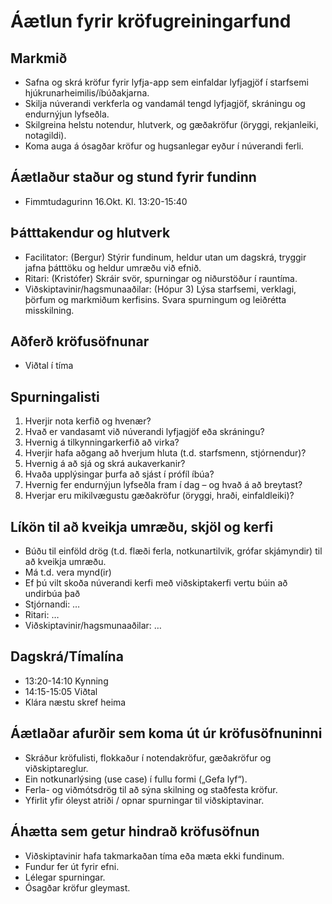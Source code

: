 # Áætlun fyrir kröfugreiningarfund

## Markmið
- Safna og skrá kröfur fyrir lyfja-app sem einfaldar lyfjagjöf í starfsemi hjúkrunarheimilis/íbúðakjarna.
- Skilja núverandi verkferla og vandamál tengd lyfjagjöf, skráningu og endurnýjun lyfseðla.
- Skilgreina helstu notendur, hlutverk, og gæðakröfur (öryggi, rekjanleiki, notagildi).
- Koma auga á ósagðar kröfur og hugsanlegar eyður í núverandi ferli.

## Áætlaður staður og stund fyrir fundinn 
- Fimmtudagurinn 16.Okt. Kl. 13:20-15:40

## Þátttakendur og hlutverk
- Facilitator: (Bergur) Stýrir fundinum, heldur utan um dagskrá, tryggir jafna þátttöku og heldur umræðu við efnið.
- Ritari: (Kristófer) Skráir svör, spurningar og niðurstöður í rauntíma.
- Viðskiptavinir/hagsmunaaðilar: (Hópur 3) Lýsa starfsemi, verklagi, þörfum og markmiðum kerfisins. Svara spurningum og leiðrétta misskilning.

## Aðferð kröfusöfnunar
- Viðtal í tíma

## Spurningalisti
1. Hverjir nota kerfið og hvenær?
2. Hvað er vandasamt við núverandi lyfjagjöf eða skráningu?
3. Hvernig á tilkynningarkerfið að virka?
4. Hverjir hafa aðgang að hverjum hluta (t.d. starfsmenn, stjórnendur)?
5. Hvernig á að sjá og skrá aukaverkanir?
6. Hvaða upplýsingar þurfa að sjást í prófíl íbúa?
7. Hvernig fer endurnýjun lyfseðla fram í dag – og hvað á að breytast?
8. Hverjar eru mikilvægustu gæðakröfur (öryggi, hraði, einfaldleiki)?

## Líkön til að kveikja umræðu, skjöl og kerfi 
- Búðu til einföld drög (t.d. flæði ferla, notkunartilvik, grófar skjámyndir) til að kveikja umræðu. 
- Má t.d. vera mynd(ir) 
- Ef þú vilt skoða núverandi kerfi með viðskiptakerfi vertu búin að undirbúa það 
- Stjórnandi: …
- Ritari: …
- Viðskiptavinir/hagsmunaaðilar: …

## Dagskrá/Tímalína
- 13:20-14:10 Kynning
- 14:15-15:05 Viðtal
- Klára næstu skref heima

## Áætlaðar afurðir sem koma út úr kröfusöfnuninni 
- Skráður kröfulisti, flokkaður í notendakröfur, gæðakröfur og viðskiptareglur.
- Ein notkunarlýsing (use case) í fullu formi („Gefa lyf“).
- Ferla- og viðmótsdrög til að sýna skilning og staðfesta kröfur.
- Yfirlit yfir óleyst atriði / opnar spurningar til viðskiptavinar.
  
## Áhætta sem getur hindrað kröfusöfnun 
- Viðskiptavinir hafa takmarkaðan tíma eða mæta ekki fundinum.
- Fundur fer út fyrir efni.
- Lélegar spurningar.
- Ósagðar kröfur gleymast.
